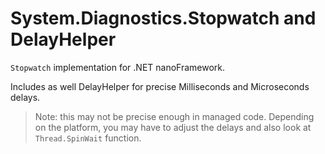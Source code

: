 # System.Diagnostics.Stopwatch and DelayHelper

`Stopwatch` implementation for .NET nanoFramework.

Includes as well DelayHelper for precise Milliseconds and Microseconds delays. 

> Note: this may not be precise enough in managed code. Depending on the platform, you may have to adjust the delays and also look at `Thread.SpinWait` function.
